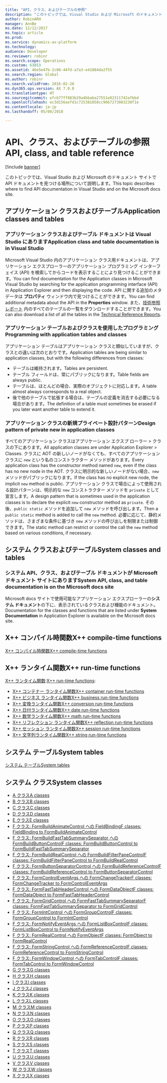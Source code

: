 ```yaml
---
title: "API、クラス、およびテーブルの参照"
description: "このトピックでは、Visual Studio および Microsoft のドキュメント サイトで API ドキュメントを見つける場所について説明します。"
author: RobinARH
manager: AnnBe
ms.date: 12/12/2017
ms.topic: article
ms.prod: 
ms.service: dynamics-ax-platform
ms.technology: 
audience: Developer
ms.reviewer: robinr
ms.search.scope: Operations
ms.custom: 63853
ms.assetid: 46e5e47b-2c80-44fd-a7a3-e41884da2f55
ms.search.region: Global
ms.author: robinr
ms.search.validFrom: 2016-02-28
ms.dyn365.ops.version: AX 7.0.0
ms.translationtype: HT
ms.sourcegitcommit: efcb77ff883b29a4bbaba27551e02311742afbbd
ms.openlocfilehash: ec3d156aefd1c725381858cc9667273983238f1e
ms.contentlocale: ja-jp
ms.lasthandoff: 05/08/2018

---
```


# <a name="api-class-and-table-reference"></a><span data-ttu-id="c335e-103">API、クラス、およびテーブルの参照</span><span class="sxs-lookup"><span data-stu-id="c335e-103">API, class, and table reference</span></span>

[!include [banner](../includes/banner.md)]

<span data-ttu-id="c335e-104">このトピックでは、Visual Studio および Microsoft のドキュメント サイトで API ドキュメントを見つける場所について説明します。</span><span class="sxs-lookup"><span data-stu-id="c335e-104">This topic describes where to find API documentation in Visual Studio and on the Microsoft docs site.</span></span>

## <a name="application-classes-and-tables"></a><span data-ttu-id="c335e-105">アプリケーション クラスおよびテーブル</span><span class="sxs-lookup"><span data-stu-id="c335e-105">Application classes and tables</span></span>

### <a name="application-class-and-table-documentation-is-in-visual-studio"></a><span data-ttu-id="c335e-106">アプリケーション クラスおよびテーブル ドキュメントは Visual Studio にあります</span><span class="sxs-lookup"><span data-stu-id="c335e-106">Application class and table documentation is in Visual Studio</span></span>

<span data-ttu-id="c335e-107">Microsoft Visual Studio 内のアプリケーション クラス用ドキュメントは、アプリケーション エクスプローラーのアプリケーション プログラミング インターフェイス (API) を検索してからコードを表示することにより見つけることができます。</span><span class="sxs-lookup"><span data-stu-id="c335e-107">You can find documentation for the Application classes in Microsoft Visual Studio by searching for the application programming interface (API) in Application Explorer and then displaying the code.</span></span> <span data-ttu-id="c335e-108">API に関する追加のメタデータは **プロパティ** ウィンドウ内で見つけることができます。</span><span class="sxs-lookup"><span data-stu-id="c335e-108">You can find additional metadata about the API in the **Properties** window.</span></span> <span data-ttu-id="c335e-109">また、[技術参照レポート](https://mbs.microsoft.com/customersource/northamerica/AX/downloads/reports/axtechrefrep) 内のすべてのテーブルの一覧をダウンロードすることができます。</span><span class="sxs-lookup"><span data-stu-id="c335e-109">You can also download a list of all the tables in the [Technical Reference Reports](https://mbs.microsoft.com/customersource/northamerica/AX/downloads/reports/axtechrefrep).</span></span>

### <a name="programming-with-application-tables-and-classes"></a><span data-ttu-id="c335e-110">アプリケーション テーブルおよびクラスを使用したプログラミング</span><span class="sxs-lookup"><span data-stu-id="c335e-110">Programming with application tables and classes</span></span>

<span data-ttu-id="c335e-111">アプリケーション テーブルはアプリケーション クラスと類似していますが、クラスとの違いは次のとおりです。</span><span class="sxs-lookup"><span data-stu-id="c335e-111">Application tables are being similar to application classes, but with the following differences from classes:</span></span>

-   <span data-ttu-id="c335e-112">テーブルは維持されます。</span><span class="sxs-lookup"><span data-stu-id="c335e-112">Tables are persistent.</span></span>
-   <span data-ttu-id="c335e-113">テーブル フィールドは、常にパブリックになります。</span><span class="sxs-lookup"><span data-stu-id="c335e-113">Table fields are always public.</span></span>
-   <span data-ttu-id="c335e-114">テーブルは、ほとんどの場合、実際のオブジェクトに対応します。</span><span class="sxs-lookup"><span data-stu-id="c335e-114">A table almost always corresponds to a real object.</span></span>
-   <span data-ttu-id="c335e-115">後で他のテーブルで拡張する場合は、テーブルの定義を消去する必要になる場合があります。</span><span class="sxs-lookup"><span data-stu-id="c335e-115">The definition of a table must sometimes be erased if you later want another table to extend it.</span></span>

### <a name="design-pattern-of-private-new-in-application-classes"></a><span data-ttu-id="c335e-116">アプリケーション クラスの新規プライベート設計パターン</span><span class="sxs-lookup"><span data-stu-id="c335e-116">Design pattern of private new in application classes</span></span>

<span data-ttu-id="c335e-117">すべてのアプリケーション クラスはアプリケーション エクスプ ローラー &gt; クラスの下にあります。</span><span class="sxs-lookup"><span data-stu-id="c335e-117">All application classes are under Application Explorer &gt; Classes.</span></span> <span data-ttu-id="c335e-118">クラスに AOT の新しいノードがなくても、すべてのアプリケーション クラスに `new` という名のコンストラクター メソッドがあります。</span><span class="sxs-lookup"><span data-stu-id="c335e-118">Every application class has the constructor method named `new`, even if the class has no new node in the AOT.</span></span> <span data-ttu-id="c335e-119">クラスに明示的な新しいノードがない場合、`new` メソッドがパブリックになります。</span><span class="sxs-lookup"><span data-stu-id="c335e-119">If the class has no explicit new node, the implicit `new` method is public.</span></span> <span data-ttu-id="c335e-120">アプリケーション クラスで場合によって使用される設計パターンは、明示的な `new` コンストラクター メソッドを `private` として宣言します。</span><span class="sxs-lookup"><span data-stu-id="c335e-120">A design pattern that is sometimes used in the application classes is to declare the explicit `new` constructor method as `private`.</span></span> <span data-ttu-id="c335e-121">その後、`public static` メソッドを追加して `new` メソッドを呼び出します。</span><span class="sxs-lookup"><span data-stu-id="c335e-121">Then a `public static` method is added to call the `new` method.</span></span> <span data-ttu-id="c335e-122">必要に応じて、静的メソッドは、さまざまな条件に基づき `new` メソッドの呼び出しを制限または制御できます。</span><span class="sxs-lookup"><span data-stu-id="c335e-122">The static method can restrict or control the call the `new` method based on various conditions, if necessary.</span></span>

## <a name="system-classes-and-tables"></a><span data-ttu-id="c335e-123">システム クラスおよびテーブル</span><span class="sxs-lookup"><span data-stu-id="c335e-123">System classes and tables</span></span>
### <a name="system-api-class-and-table-documentation-is-on-the-microsoft-docs-site"></a><span data-ttu-id="c335e-124">システム API、クラス、およびテーブル ドキュメントが Microsoft ドキュメント サイトにあります</span><span class="sxs-lookup"><span data-stu-id="c335e-124">System API, class, and table documentation is on the Microsoft docs site</span></span>

<span data-ttu-id="c335e-125">Microsoft docs サイトで使用可能なアプリケーション エクスプローラーの**システム ドキュメント**の下に、表示されているクラスおよび機能のドキュメント。</span><span class="sxs-lookup"><span data-stu-id="c335e-125">Documentation for the classes and functions that are listed under **System Documentation** in Application Explorer is available on the Microsoft docs site.</span></span>

## <a name="x-compile-time-functions"></a><span data-ttu-id="c335e-126">X++ コンパイル時関数</span><span class="sxs-lookup"><span data-stu-id="c335e-126">X++ compile-time functions</span></span>
[<span data-ttu-id="c335e-127">X++ コンパイル時関数</span><span class="sxs-lookup"><span data-stu-id="c335e-127">X++ compile-time functions</span></span>](xpp-compile-time-functions.md)

## <a name="x-run-time-functions"></a><span data-ttu-id="c335e-128">X++ ランタイム関数</span><span class="sxs-lookup"><span data-stu-id="c335e-128">X++ run-time functions</span></span>
<span data-ttu-id="c335e-129">[X++ ランタイム関数](xpp-string-run-time-functions.md):</span><span class="sxs-lookup"><span data-stu-id="c335e-129">[X++ run-time functions](xpp-string-run-time-functions.md):</span></span>

-   [<span data-ttu-id="c335e-130">X++ コンテナー ランタイム関数</span><span class="sxs-lookup"><span data-stu-id="c335e-130">X++ container run-time functions</span></span>](xpp-container-run-time-functions.md)
-   [<span data-ttu-id="c335e-131">X++ ビジネス ランタイム関数</span><span class="sxs-lookup"><span data-stu-id="c335e-131">X++ business run-time functions</span></span>](xpp-business-run-time-functions.md)
-   [<span data-ttu-id="c335e-132">X++ 変換ランタイム関数</span><span class="sxs-lookup"><span data-stu-id="c335e-132">X++ conversion run-time functions</span></span>](xpp-conversion-run-time-functions.md)
-   [<span data-ttu-id="c335e-133">X++ 日付ランタイム関数</span><span class="sxs-lookup"><span data-stu-id="c335e-133">X++ date run-time functions</span></span>](xpp-date-run-time-functions.md)
-   [<span data-ttu-id="c335e-134">X++ 数学ランタイム関数</span><span class="sxs-lookup"><span data-stu-id="c335e-134">X++ math run-time functions</span></span>](xpp-math-run-time-functions.md)
-   [<span data-ttu-id="c335e-135">X++ リフレクション ランタイム関数</span><span class="sxs-lookup"><span data-stu-id="c335e-135">X++ reflection run-time functions</span></span>](xpp-reflection-run-time-functions.md)
-   [<span data-ttu-id="c335e-136">X++ セッション ランタイム関数</span><span class="sxs-lookup"><span data-stu-id="c335e-136">X++ session run-time functions</span></span>](xpp-session-run-time-functions.md)
-   [<span data-ttu-id="c335e-137">X++ 文字列ランタイム関数</span><span class="sxs-lookup"><span data-stu-id="c335e-137">X++ string run-time functions</span></span>](xpp-string-run-time-functions.md)

## <a name="system-tables"></a><span data-ttu-id="c335e-138">システム テーブル</span><span class="sxs-lookup"><span data-stu-id="c335e-138">System tables</span></span>
[<span data-ttu-id="c335e-139">システム テーブル</span><span class="sxs-lookup"><span data-stu-id="c335e-139">System tables</span></span>](system-tables.md)

## <a name="system-classes"></a><span data-ttu-id="c335e-140">システム クラス</span><span class="sxs-lookup"><span data-stu-id="c335e-140">System classes</span></span>
-   [<span data-ttu-id="c335e-141">A クラス</span><span class="sxs-lookup"><span data-stu-id="c335e-141">A classes</span></span>](a-classes.md)
-   [<span data-ttu-id="c335e-142">B クラス</span><span class="sxs-lookup"><span data-stu-id="c335e-142">B classes</span></span>](b-classes.md)
-   [<span data-ttu-id="c335e-143">C クラス</span><span class="sxs-lookup"><span data-stu-id="c335e-143">C classes</span></span>](c-classes.md)
-   [<span data-ttu-id="c335e-144">D クラス</span><span class="sxs-lookup"><span data-stu-id="c335e-144">D classes</span></span>](d-classes.md)
-   [<span data-ttu-id="c335e-145">E クラス</span><span class="sxs-lookup"><span data-stu-id="c335e-145">E classes</span></span>](e-classes.md)
-   [<span data-ttu-id="c335e-146">F クラス: FormBuildAnimateControl への FieldBinding</span><span class="sxs-lookup"><span data-stu-id="c335e-146">F classes: FieldBinding to FormBuildAnimateControl</span></span>](fieldbinding-classes.md)
-   [<span data-ttu-id="c335e-147">F クラス: FormBuildFastTabSummarySeparator への FormBuildButtonControl</span><span class="sxs-lookup"><span data-stu-id="c335e-147">F classes: FormBuildButtonControl to FormBuildFastTabSummarySeparator</span></span>](FormBuildButtonControl-classes.md)
-   [<span data-ttu-id="c335e-148">F クラス: FormBuildRealControl への FormBuildFilterPaneControl</span><span class="sxs-lookup"><span data-stu-id="c335e-148">F classes: FormBuildFilterPaneControl to FormBuildRealControl</span></span>](FormBuildFilterPaneControl-classes.md)
-   [<span data-ttu-id="c335e-149">F クラス: FormButtonSeparatorControl への FormBuildReferenceControl</span><span class="sxs-lookup"><span data-stu-id="c335e-149">F classes: FormBuildReferenceControl to FormButtonSeparatorControl</span></span>](FormBuildReferenceControl-classes.md)
-   [<span data-ttu-id="c335e-150">F クラス: FormControlEventArgs への FormChangeTracker</span><span class="sxs-lookup"><span data-stu-id="c335e-150">F classes: FormChangeTracker to FormControlEventArgs</span></span>](FormChangeTracker-classes.md)
-   [<span data-ttu-id="c335e-151">F クラス: FormFastTabHeaderControl への FormDataObject</span><span class="sxs-lookup"><span data-stu-id="c335e-151">F classes: FormDataObject to FormFastTabHeaderControl</span></span>](FormDataObject-classes.md)
-   [<span data-ttu-id="c335e-152">F クラス: FormGridControl への FormFastTabSummarySeparator</span><span class="sxs-lookup"><span data-stu-id="c335e-152">F classes: FormFastTabSummarySeparator to FormGridControl</span></span>](FormFastTabSummarySeparator-classes.md)
-   [<span data-ttu-id="c335e-153">F クラス: FormIntControl への FormGroupControl</span><span class="sxs-lookup"><span data-stu-id="c335e-153">F classes: FormGroupControl to FormIntControl</span></span>](FormGroupControl-classes.md)
-   [<span data-ttu-id="c335e-154">F クラス: FormNotifyEventArgs への FormListBoxControl</span><span class="sxs-lookup"><span data-stu-id="c335e-154">F classes: FormListBoxControl to FormNotifyEventArgs</span></span>](FormListBoxControl-classes.md)
-   [<span data-ttu-id="c335e-155">F クラス: FormRealControl への FormObject</span><span class="sxs-lookup"><span data-stu-id="c335e-155">F classes: FormObject to FormRealControl</span></span>](FormObject-classes.md)
-   [<span data-ttu-id="c335e-156">F クラス: FormStringControl への FormReferenceControl</span><span class="sxs-lookup"><span data-stu-id="c335e-156">F classes: FormReferenceControl to FormStringControl</span></span>](FormReferenceControl-classes.md)
-   [<span data-ttu-id="c335e-157">F クラス: FormWindowControl への FormTabControl</span><span class="sxs-lookup"><span data-stu-id="c335e-157">F classes: FormTabControl to FormWindowControl</span></span>](FormTabControl-classes.md)
-   [<span data-ttu-id="c335e-158">G クラス</span><span class="sxs-lookup"><span data-stu-id="c335e-158">G classes</span></span>](g-classes.md)
-   [<span data-ttu-id="c335e-159">H クラス</span><span class="sxs-lookup"><span data-stu-id="c335e-159">H classes</span></span>](h-classes.md)
-   [<span data-ttu-id="c335e-160">I クラス</span><span class="sxs-lookup"><span data-stu-id="c335e-160">I classes</span></span>](i-classes.md)
-   [<span data-ttu-id="c335e-161">J クラス</span><span class="sxs-lookup"><span data-stu-id="c335e-161">J classes</span></span>](j-classes.md)
-   [<span data-ttu-id="c335e-162">K クラス</span><span class="sxs-lookup"><span data-stu-id="c335e-162">K classes</span></span>](k-classes.md)
-   [<span data-ttu-id="c335e-163">L クラス</span><span class="sxs-lookup"><span data-stu-id="c335e-163">L classes</span></span>](l-classes.md)
-   [<span data-ttu-id="c335e-164">M クラス</span><span class="sxs-lookup"><span data-stu-id="c335e-164">M classes</span></span>](m-classes.md)
-   [<span data-ttu-id="c335e-165">N クラス</span><span class="sxs-lookup"><span data-stu-id="c335e-165">N classes</span></span>](n-classes.md)
-   [<span data-ttu-id="c335e-166">O クラス</span><span class="sxs-lookup"><span data-stu-id="c335e-166">O classes</span></span>](o-classes.md)
-   [<span data-ttu-id="c335e-167">P クラス</span><span class="sxs-lookup"><span data-stu-id="c335e-167">P classes</span></span>](p-classes.md)
-   [<span data-ttu-id="c335e-168">Q クラス</span><span class="sxs-lookup"><span data-stu-id="c335e-168">Q classes</span></span>](q-classes.md)
-   [<span data-ttu-id="c335e-169">R クラス</span><span class="sxs-lookup"><span data-stu-id="c335e-169">R classes</span></span>](r-classes.md)
-   [<span data-ttu-id="c335e-170">S クラス</span><span class="sxs-lookup"><span data-stu-id="c335e-170">S classes</span></span>](s-classes.md)
-   [<span data-ttu-id="c335e-171">T クラス</span><span class="sxs-lookup"><span data-stu-id="c335e-171">T classes</span></span>](t-classes.md)
-   [<span data-ttu-id="c335e-172">U クラス</span><span class="sxs-lookup"><span data-stu-id="c335e-172">U classes</span></span>](u-classes.md)
-   [<span data-ttu-id="c335e-173">V クラス</span><span class="sxs-lookup"><span data-stu-id="c335e-173">V classes</span></span>](v-classes.md)
-   [<span data-ttu-id="c335e-174">W クラス</span><span class="sxs-lookup"><span data-stu-id="c335e-174">W classes</span></span>](w-classes.md)
-   [<span data-ttu-id="c335e-175">X クラス</span><span class="sxs-lookup"><span data-stu-id="c335e-175">X classes</span></span>](x-classes.md)







